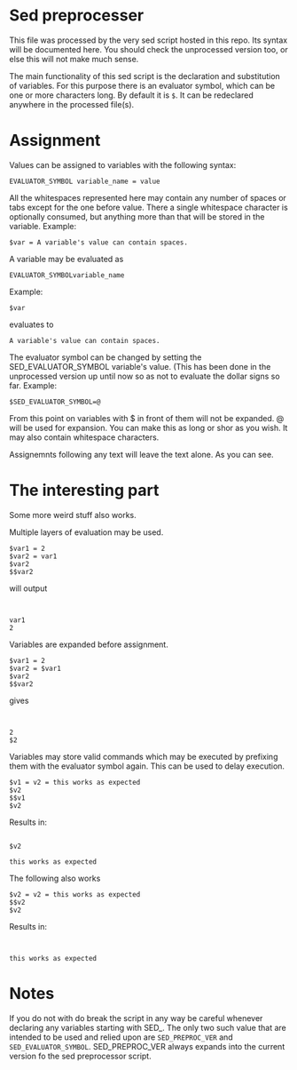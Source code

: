 # Sed preprocesser
This file was processed by the very sed script hosted in this repo. 
Its syntax will be documented here. You should check the unprocessed version too, or else this will not make much sense.

The main functionality of this sed script is the declaration and substitution of variables. For this purpose there is an evaluator symbol, which can be one or more characters long. By default it is `$`. It can be redeclared anywhere in the processed file(s). 
# Assignment
Values can be assigned to variables with the following syntax:
```
EVALUATOR_SYMBOL variable_name = value
```
All the whitespaces represented here may contain any number of spaces or tabs except for the one before value. There a single whitespace character is optionally consumed, but anything more than that will be stored in the variable.
Example:
```
$var = A variable's value can contain spaces. 
```
A variable may be evaluated as
```
EVALUATOR_SYMBOLvariable_name
```
Example:
```
$var
```
evaluates to
```
A variable's value can contain spaces.
```
The evaluator symbol can be changed by setting the SED_EVALUATOR_SYMBOL variable's value. (This has been done in the unprocessed version up until now so as not to evaluate the dollar signs so far.
Example: 
```
$SED_EVALUATOR_SYMBOL=@
```
From this point on variables with $ in front of them will not be expanded. @ will be used for expansion. You can make this as long or shor as you wish. It may also contain whitespace characters.

Assignemnts following any text will leave the text alone. 
As you can see.

# The interesting part

Some more weird stuff also works.

Multiple layers of evaluation may be used. 
```
$var1 = 2
$var2 = var1
$var2
$$var2
```
will output
```


var1
2
```
Variables are expanded before assignment.

```
$var1 = 2
$var2 = $var1
$var2
$$var2
```
gives
```


2
$2
```

Variables may store valid commands which may be executed by prefixing them with the evaluator symbol again. This can be used to delay execution.
```
$v1 = v2 = this works as expected
$v2
$$v1
$v2
```
Results in:
```

$v2

this works as expected
```

The following also works
```
$v2 = v2 = this works as expected
$$v2
$v2
```
Results in:
```


this works as expected
```

# Notes
If you do not with do break the script in any way be careful whenever declaring any variables starting with SED_. The only two such value that are intended to be used and relied upon are `SED_PREPROC_VER` and `SED_EVALUATOR_SYMBOL`. SED_PREPROC_VER always expands into the current version fo the sed preprocessor script.
